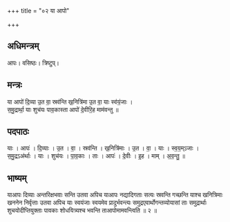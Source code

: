 +++
title = "०२ या आपो"

+++
## अधिमन्त्रम्
आपः। वसिष्ठः। त्रिष्टुप्।

## मन्त्रः
या आपो॑ दि॒व्या उ॒त वा॒ स्रव॑न्ति ख॒नित्रि॑मा उ॒त वा॒ याः स्व॑यं॒जाः ।  
स॒मु॒द्रार्था॒ याः शुच॑यः पाव॒कास्ता आपो॑ दे॒वीरि॒ह माम॑वन्तु ॥

## पदपाठः
याः । आपः॑ । दि॒व्याः । उ॒त । वा॒ । स्रव॑न्ति । ख॒नित्रि॑माः । उ॒त । वा॒ । याः । स्व॒य॒म्ऽजाः ।  
स॒मु॒द्रऽअ॑र्थाः । याः । शुच॑यः । पा॒व॒काः । ताः । आपः॑ । दे॒वीः । इ॒ह । माम् । अ॒व॒न्तु॒ ॥

## भाष्यम्
याआपः दिव्याः अन्तरिक्षभवाः सन्ति उतवा अपिच याआपः नद्यादिगताः सत्यः स्रवन्ति गच्छन्ति याश्च खनित्रिमाः खननेन निर्वृत्ताः उतवा अपिच याः स्वयंजाः स्वयमेव प्रादुर्भवन्त्यः समुद्रएवार्थोगन्तव्योयासां ताः समुद्रार्थाः शुचयोदीप्तियुक्ताः पावकाः शोधयित्र्यश्च भवन्ति ताआपोमामवन्त्विति ॥ २ ॥